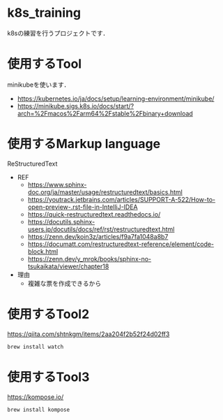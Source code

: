 # k8s_training

k8sの練習を行うプロジェクトです．

# 使用するTool

minikubeを使います．

- https://kubernetes.io/ja/docs/setup/learning-environment/minikube/
- https://minikube.sigs.k8s.io/docs/start/?arch=%2Fmacos%2Farm64%2Fstable%2Fbinary+download

# 使用するMarkup language

ReStructuredText

- REF
    - https://www.sphinx-doc.org/ja/master/usage/restructuredtext/basics.html
    - https://youtrack.jetbrains.com/articles/SUPPORT-A-522/How-to-open-preview-.rst-file-in-IntelliJ-IDEA
    - https://quick-restructuredtext.readthedocs.io/
    - https://docutils.sphinx-users.jp/docutils/docs/ref/rst/restructuredtext.html
    - https://zenn.dev/koin3z/articles/f9a7fa1048a8b7
    - https://documatt.com/restructuredtext-reference/element/code-block.html
    - https://zenn.dev/y_mrok/books/sphinx-no-tsukaikata/viewer/chapter18
- 理由
    - 複雑な票を作成できるから

# 使用するTool2

https://qiita.com/shtnkgm/items/2aa204f2b52f24d02ff3

```bash
brew install watch
```

# 使用するTool3

https://kompose.io/

```bash
brew install kompose
```
